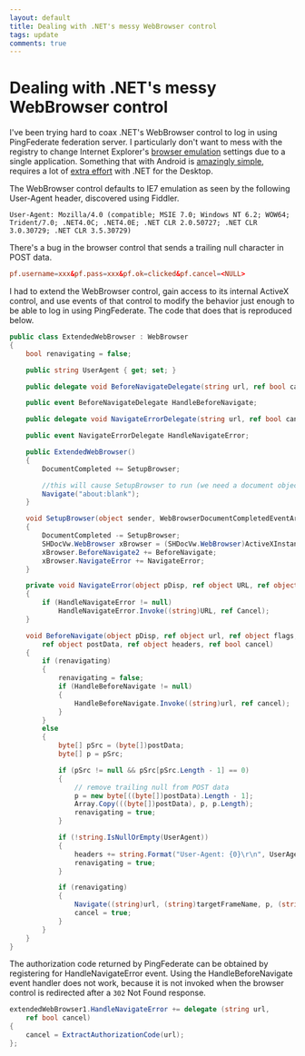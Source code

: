 ```yaml
---
layout: default
title: Dealing with .NET's messy WebBrowser control
tags: update
comments: true
---
```

# Dealing with .NET's messy WebBrowser control

I've been trying hard to coax .NET's WebBrowser control to log in using PingFederate federation server. I particularly don't want to mess with the registry to change Internet Explorer's [browser emulation](https://msdn.microsoft.com/en-us/library/ee330730.aspx) settings due to a single application. Something that with Android is [amazingly simple](_posts/2016/2016-02-18-tackling-oauth-2.0-in-an-android-app.md), requires a lot of [extra effort](https://stackoverflow.com/questions/937573/changing-the-user-agent-of-the-webbrowser-control#937636) with .NET for the Desktop.

The WebBrowser control defaults to IE7 emulation as seen by the following User-Agent header, discovered using Fiddler.

```text
User-Agent: Mozilla/4.0 (compatible; MSIE 7.0; Windows NT 6.2; WOW64; Trident/7.0; .NET4.0C; .NET4.0E; .NET CLR 2.0.50727; .NET CLR 3.0.30729; .NET CLR 3.5.30729)
```

There's a bug in the browser control that sends a trailing null character in POST data.

```conf
pf.username=xxx&pf.pass=xxx&pf.ok=clicked&pf.cancel=<NULL>
```

I had to extend the WebBrowser control, gain access to its internal ActiveX control, and use events of that control to modify the behavior just enough to be able to log in using PingFederate. The code that does that is reproduced below.

```c#
public class ExtendedWebBrowser : WebBrowser
{
    bool renavigating = false;

    public string UserAgent { get; set; }

    public delegate void BeforeNavigateDelegate(string url, ref bool cancel);

    public event BeforeNavigateDelegate HandleBeforeNavigate;

    public delegate void NavigateErrorDelegate(string url, ref bool cancel);

    public event NavigateErrorDelegate HandleNavigateError;

    public ExtendedWebBrowser()
    {
        DocumentCompleted += SetupBrowser;

        //this will cause SetupBrowser to run (we need a document object)
        Navigate("about:blank");
    }

    void SetupBrowser(object sender, WebBrowserDocumentCompletedEventArgs e)
    {
        DocumentCompleted -= SetupBrowser;
        SHDocVw.WebBrowser xBrowser = (SHDocVw.WebBrowser)ActiveXInstance;
        xBrowser.BeforeNavigate2 += BeforeNavigate;
        xBrowser.NavigateError += NavigateError;
    }

    private void NavigateError(object pDisp, ref object URL, ref object Frame, ref object StatusCode, ref bool Cancel)
    {
        if (HandleNavigateError != null)
            HandleNavigateError.Invoke((string)URL, ref Cancel);
    }

    void BeforeNavigate(object pDisp, ref object url, ref object flags, ref object targetFrameName,
        ref object postData, ref object headers, ref bool cancel)
    {
        if (renavigating)
        {
            renavigating = false;
            if (HandleBeforeNavigate != null)
            {
                HandleBeforeNavigate.Invoke((string)url, ref cancel);
            }
        }
        else
        {
            byte[] pSrc = (byte[])postData;
            byte[] p = pSrc;

            if (pSrc != null && pSrc[pSrc.Length - 1] == 0)
            {
                // remove trailing null from POST data
                p = new byte[((byte[])postData).Length - 1];
                Array.Copy(((byte[])postData), p, p.Length);
                renavigating = true;
            }

            if (!string.IsNullOrEmpty(UserAgent))
            {
                headers += string.Format("User-Agent: {0}\r\n", UserAgent);
                renavigating = true;
            }

            if (renavigating)
            {
                Navigate((string)url, (string)targetFrameName, p, (string)headers);
                cancel = true;
            }
        }
    }
}
```

The authorization code returned by PingFederate can be obtained by registering for HandleNavigateError event. Using the HandleBeforeNavigate event handler does not work, because it is not invoked when the browser control is redirected after a `302` Not Found response.

```c#
extendedWebBrowser1.HandleNavigateError += delegate (string url,
    ref bool cancel)
{
    cancel = ExtractAuthorizationCode(url);
};
```
